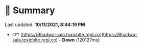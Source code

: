 # 📖 Summary
Last updated: **10/11/2021, 8:44:19 PM**

- `GET` [https://Bhadwa-sala.toxicblte.repl.co](https://Bhadwa-sala.toxicblte.repl.co) - **Down** (120127ms)

